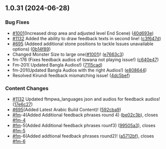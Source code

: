 

## 1.0.31 (2024-06-28)


### Bug Fixes

* [#1001](https://github.com/curiouslearning/FeedTheMonsterJS/issues/1001)(Increased drop area and adjusted level End Scene) ([40d693e](https://github.com/curiouslearning/FeedTheMonsterJS/commit/40d693e0ab2e2386ed57ff328c712e42dff12b17))
* [#1132](https://github.com/curiouslearning/FeedTheMonsterJS/issues/1132) Added the ability to draw feedback texts in second line! ([c3f647d](https://github.com/curiouslearning/FeedTheMonsterJS/commit/c3f647d2fe7a269a18010f9009f6ecb04fb8dc7c))
* [#695](https://github.com/curiouslearning/FeedTheMonsterJS/issues/695) (Addeed additional stone positions to tackle Issues unavailable options) ([0b14f89](https://github.com/curiouslearning/FeedTheMonsterJS/commit/0b14f8989a0bea9638fd2a8c300c9869f0e9c75e))
* Changed Monster Size to large one([#1001](https://github.com/curiouslearning/FeedTheMonsterJS/issues/1001))! ([e7663c3](https://github.com/curiouslearning/FeedTheMonsterJS/commit/e7663c3201f60ff1cfbd82e8be5d1049d18b10f1))
* fm-176 (Fixes feedback  audios of tswana  not playing issue!) ([c640e47](https://github.com/curiouslearning/FeedTheMonsterJS/commit/c640e47550b81573abf533d950ed35e9f5965ec9))
* Fm-201( Updated Bangla Audios!) ([7115cad](https://github.com/curiouslearning/FeedTheMonsterJS/commit/7115cadf07ca77bdb2d6adecbfae55b5b5e8dcbd))
* fm-201(Updated Bangla Audios with the right Audios!) ([e808644](https://github.com/curiouslearning/FeedTheMonsterJS/commit/e80864430786d571867d29fed36148c5675db648))
* Resolved Kirundi feedback mismatching issue! ([4dc5bef](https://github.com/curiouslearning/FeedTheMonsterJS/commit/4dc5beff4c4190087b637b5ffedffe72387b9bac))


### Content Changes

* [#1132](https://github.com/curiouslearning/FeedTheMonsterJS/issues/1132) Updated ftmpwa_languages json and audios for feedback audios! ([17e6c27](https://github.com/curiouslearning/FeedTheMonsterJS/commit/17e6c272b1ea0e056d97ed1e6d7003da53c3a33a))
* [#695](https://github.com/curiouslearning/FeedTheMonsterJS/issues/695)(Added Latest Arabic Build  Content)! ([592cba9](https://github.com/curiouslearning/FeedTheMonsterJS/commit/592cba926539aea696a47fd5123a6589aa2ecee0))
* [#fm](https://github.com/curiouslearning/FeedTheMonsterJS/issues/fm)-4(Added Additional feedback phrases round 4) ([be02c3b](https://github.com/curiouslearning/FeedTheMonsterJS/commit/be02c3b2ee389b6fee0d8a85259f633ef13ab68b)), closes [#fm-4](https://github.com/curiouslearning/FeedTheMonsterJS/issues/fm-4)
* [#fm](https://github.com/curiouslearning/FeedTheMonsterJS/issues/fm)-5(Added Additional feedback phrases rounf3) ([99505a3](https://github.com/curiouslearning/FeedTheMonsterJS/commit/99505a37fa339ba97d5d259974002768c7168a5f)), closes [#fm-5](https://github.com/curiouslearning/FeedTheMonsterJS/issues/fm-5)
* [#fm](https://github.com/curiouslearning/FeedTheMonsterJS/issues/fm)-6(Added  addtional feedback phrases round2)! ([a5712bf](https://github.com/curiouslearning/FeedTheMonsterJS/commit/a5712bf466ddc35f851dd797119303d623ded3ec)), closes [#fm-6](https://github.com/curiouslearning/FeedTheMonsterJS/issues/fm-6)

